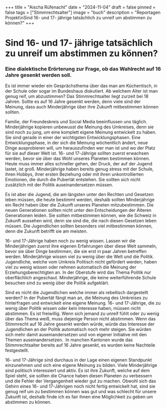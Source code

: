 +++
title = "Aischa Rüfenacht"
date = "2024-11-04"
draft = false
pinned = false
tags = ["Stimmrechtsalter"]
image = "buch"
description = "Reportagen Projekt\nSind 16- und 17- jährige tatsächlich zu unreif um abstimmen zu können?"
+++
<!--StartFragment-->

# Sind 16- und 17- jährige tatsächlich zu unreif um abstimmen zu können?

### Eine dialektische Erörterung zur Frage, ob das Wahlrecht auf 16 Jahre gesenkt werden soll.



Es ist immer wieder ein Gesprächsthema über das man am Küchentisch, in der Schule oder sogar im Bundeshaus diskutiert. Ab welchem Alter ist man genug reif, um abzustimmen? Das Stimmrechtsalter liegt zurzeit bei 18 Jahren. Sollte es auf 16 Jahre gesenkt werden, denn viele sind der Meinung, dass auch Minderjährige über ihre Zukunft mitbestimmen können sollten. 



Familie, der Freundeskreis und Social Media beeinflussen uns täglich. Minderjährige kopieren unbewusst die Meinung des Umkreises, denn sie sind noch zu jung, um eine komplett eigene Meinung entwickelt zu haben. Sie sind gerade in einer der wichtigsten Entwicklungsphasen. Eine Entwicklungsphase, in der sich die Meinung wöchentlich ändert, neue Dinge ausprobieren will, um herauszufinden wer man ist und wo der Platz für sie auf dieser Welt ist. 16- und 17-Jährige sollten zuerst erwachsen werden, bevor sie über das Wohl unseres Planeten bestimmen können. Heute muss immer alles schneller gehen, der Druck, der auf der Jugend lastet, ist groß. Minderjährige haben bereits genug stress mit der Schule, ihren Hobbys, ihrer ersten Beziehung oder mit ihren unkontrollierten Emotionen, die durch die Pubertät entstehen. Sie sollten sich nicht zusätzlich mit der Politik auseinandersetzen müssen. 

Es ist aber die Jugend, die am längsten unter den Rechten und Gesetzen leben müssen, die heute bestimmt werden, deshalb sollten Minderjährige ein Recht haben über die Zukunft unseres Planeten mitzubestimmen. Die neuen Generationen sollten nicht unter den Entscheidungen der Älteren Generationen leiden. Sie sollten mitbestimmen können, wie die Schweiz in Zukunft aussehen wird, denn sie sind die, die nach diesen Gesetzen leben müssen. Die Jugendlichen sollten besonders viel mitbestimmen können, denn die Zukunft betrifft sie am meisten.

16- und 17-Jährige haben noch zu wenig wissen. Lassen wir die Minderjährigen zuerst ihre eigenen Erfahrungen über diese Welt sammeln, bevor sie über Dinge bestimmen, die sie erst in paar Jahren betreffen werden. Minderjährige wissen viel zu wenig über die Welt und die Politik. Jugendliche, welche vom Umkreis Politisch nicht gefördert werden, haben viel zu wenig wissen oder nehmen automatisch die Meinung der Erziehungsberechtigten an. In der Oberstufe wird das Thema Politik nur oberflächlich angeschaut. Minderjährige, die keine weiterführende Schule besuchen sind zu wenig über die Politik aufgeklärt.

Sind es nicht die Jugendlichen welche immer als rebellisch dargestellt werden? In der Pubertät fängt man an, die Meinung des Umkreises zu hinterfragen und entwickelt eine eigene Meinung. 16- und 17-Jährige, die zu wenig über Politik wissen oder kein Interesse haben, müssen nicht abstimmen. Es ist freiwillig. Wenn sich jemand zu unreif fühlt oder zu wenig über das Thema weiß, muss diejenige Person nicht abstimmen. Wenn das Stimmrecht auf 16 Jahre gesenkt werden würde, würde das Interesse der Jugendlichen an der Politik automatisch noch mehr steigen. Sie würden sich mehr damit auseinandersetzen und von eigener Initiative mit den Themen auseinandersetzen.  In manchen Kantonen wurde das Stimmrechtsalter bereits auf 16 Jahre gesenkt, es wurden keine Nachteile festgestellt. 



16- und 17-Jährige sind durchaus in der Lage einen eigenen Standpunkt einzunehmen und sich eine eigene Meinung zu bilden. Viele Minderjährige sind politisch interessiert und aktiv. Es ist ihre Zukunft, welche auf dem Spiel steht, sie sollten die Chance haben diesen Planeten zu verbessern und die Fehler der Vergangenheit wieder gut zu machen. Obwohl sich das Gehirn eines 16- und 17-Jährigen noch nicht fertig entwickelt hat, sind sie genug reif um zu bestimmen können was gut und was schlecht für unsere Zukunft ist, deshalb finde ich es fair ihnen eine Möglichkeit zu geben um abstimmen zu können. 



<!--EndFragment-->